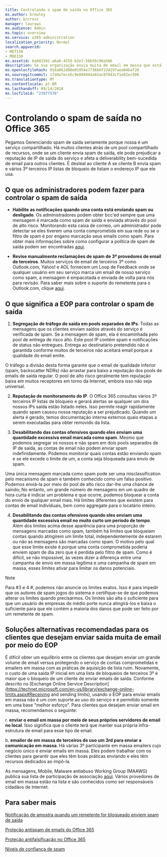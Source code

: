 ```yaml
---
title: Controlando o spam de saída no Office 365
ms.author: krowley
author: kccross
manager: laurawi
ms.audience: Admin
ms.topic: overview
ms.service: o365-administration
localization_priority: Normal
search.appverid:
- MET150
- MOE150
ms.assetid: 6a601501-a6a8-4559-b2e7-56b59c96a586
description: Se sua organização envia muita de email em massa que está marcado como spam, você poderia obter bloqueado para envio de email com o Office 365. Leia este artigo para saber mais sobre por que isso acontece e o que você pode fazer sobre ele.
ms.openlocfilehash: 916a062d08e01954e7736b6f22d297aea04baf28
ms.sourcegitcommit: 17dda7ece5c9e884944a92ac0f842cf1e62ec506
ms.translationtype: MT
ms.contentlocale: pt-BR
ms.lasthandoff: 09/14/2018
ms.locfileid: "23977576"
---
```

# <a name="controlling-outbound-spam-in-office-365"></a>Controlando o spam de saída no Office 365

Pegamos Gerenciando spam de saída seriamente porque nossa é um serviço compartilhado.  Há muitos clientes atrás de um pool compartilhado de recursos, onde se um cliente envia spam de saída, ele pode prejudicar a reputação de IP de saída do serviço e afeta a deliverability bem-sucedida de email para outros clientes. É desleal ao cliente A se cliente B envia spam e vários 3º terceiros IP listas de bloqueio de listam o endereço IP que ele usa.

## <a name="what-admins-can-do-to-control-outbound-spam"></a>O que os administradores podem fazer para controlar o spam de saída

- **Habilite as notificações quando uma conta está enviando spam ou desligado**. Os administradores podem obter bcc'ed sempre que uma mensagem é marcada como spam de saída e enviada através do pool de alto risco. Monitorando esta caixa de correio, um administrador pode detectar se eles tiverem uma conta comprometida em sua rede ou se o filtro de spam é por engano marcação seus emails como spam.  Para obter mais informações sobre como configurar a política de spam de saída podem ser encontradas [aqui](configure-the-outbound-spam-policy.md).
 
- **Revise manualmente reclamações de spam de 3º provedores de email de terceiros**. Muitos serviços de email de terceiros 3º como Outlook.com, Yahoo! e AOL fornecem um Loop de Feedback onde se qualquer usuário em seu serviço marca um email de nosso serviço como spam, a mensagem é empacotada e enviada de volta para nós para revisão. Para saber mais sobre o suporte do remetente para o Outlook.com, clique [aqui](https://sendersupport.olc.protection.outlook.com/pm/services.aspx).

## <a name="what-eop-does-to-control-outbound-spam"></a>O que significa a EOP para controlar o spam de saída 

1. **Segregação de tráfego de saída em pools separados de IPs**. Todas as mensagens que os clientes enviam saídos através do serviço é verificada de spam. Se a mensagem de spam, ela é encaminhada pelo pool de entrega de risco alto. Este pool IP contém spam e notificações de status não entregues. Entrega ao destinatário pretendido não é garantida conforme muitos de terceiros não aceitará email porque a qualidade do email emite.

O tráfego a divisão desta forma garante que o email de qualidade inferior (spam, backscatter NDRs) não arrastar para baixo a reputação dos pools de emails de saída regular. O pool de alto risco geralmente tem reputação baixa em muitos receptores em torno da Internet, embora isso não seja universal. 

2. **Reputação de monitoramento do IP**. O Office 365 consultas vários 3º terceiros IP listas de bloqueio e gerará alertas se qualquer um dos nossos IPs saída estão listado neles. Isso permite reagir rapidamente quando spam causou nossa reputação a ser prejudicado. Quando um alerta é gerado, temos documentação interna externos quais etapas a serem executadas para obter removido da lista. 

3. **Desabilitando das contas ofensivos quando eles enviam uma quantidade excessiva email marcada como spam**. Mesmo que podemos segregar os nossos e não spam em dois pools separados de IP de saída, as contas de email não podem enviar spam indefinidamente. Podemos monitorar quais contas estão enviando spam e se ele excede o limite de um, a conta seja bloqueada para envio de spam.

Uma única mensagem marcada como spam pode ser uma misclassification pelo mecanismo de spam e também conhecido como um falso positivo. Podemos enviá-la por meio do pool de alto risco dar-lhe uma chance de saindo; No entanto, um grande número de mensagens em um quadro de hora curta é indicar um problema e que ocorre, podemos bloquear a conta do envio de qualquer email mais. Há limites diferentes que existem para contas de email individuais, bem como aggregate para o locatário inteiro.

4. **Desabilitando das contas ofensivos quando eles enviam uma quantidade excessiva email no muito curto um período de tempo**. Além dos limites acima desse aparência para uma proporção de mensagens marcadas como spam, também há limites que bloqueiam contas quando atingirem um limite total, independentemente de estarem ou não as mensagens são marcadas como spam. O motivo pelo qual que esse limite existe é porque uma conta comprometida poderia enviem spam de dia zero que é perdida pelo filtro de spam. Como é difícil, se não impossível, às vezes dizer a diferença entre uma campanha de envio em massa legítima e uma campanha de spam em massa, esses limites ativar para limitar os danos potenciais.

> [!NOTE]
> Para #3 e 4 #, podemos não anuncie os limites exatos.  Isso é para impedir que os autores de spam jogos do sistema e certifique-se de que podemos alterar os limites quando precisarmos. Os limites são alta o suficiente para que um usuário de empresas de médio porte nunca atingirá-los e baixa o suficiente para que ele contém a maioria dos danos que pode ser feito por um remetente de spam. 

## <a name="recommended-workarounds-for-customers-who-want-to-send-outbound-a-lot-of-email-through-eop"></a>Soluções alternativas recomendadas para os clientes que desejam enviar saída muita de email por meio do EOP

É difícil obter um equilíbrio entre os clientes que desejam enviar um grande volume de email versus protegendo o serviço de contas comprometidas e emailers em massa com as práticas de aquisição de lista ruim. Novamente, o custo de uma saída IP inicial em uma lista de bloqueios de terceiros 3º é maior que o bloqueio de um cliente de enviar emails de saída. Conforme descrito no [Exchange Online Service Description](https://technet.microsoft.com/en-us/library/exchange-online-limits.aspx#Receiving and sending limits), usando o EOP para enviar emails em massa não é um com suporte ao uso do serviço e é permitido somente em uma base "melhor esforço". Para clientes que desejam enviar email em massa, recomendamos o seguinte:

r. **enviar o email em massa por meio de seus próprios servidores de email no local**. Isso significa que o cliente terá que manter sua própria infra-estrutura de email para esse tipo de email.

b. **emailer de em massa de terceiros de uso um 3rd para enviar a comunicação em massa**. Há várias 3º participante em massa emailers cujo negócio único é enviar emails em massa. Eles podem trabalhar com os clientes para garantir que eles têm boas práticas enviando e eles têm recursos dedicados ao impô-la. 

As mensagens, Mobile, Malware antiabuso Working Group (MAAWG) publica sua lista de participação de associação [aqui](http://www.maawg.org/about/roster). Vários provedores de email em massa estão na lista e são conhecidos como ser responsáveis cidadãos de Internet. 
  
## <a name="for-more-information"></a>Para saber mais

[Notificação de amostra quando um remetente for bloqueado enviem spam de saída](sample-notification-when-a-sender-is-blocked-sending-outbound-spam.md)

[Proteção antispam de emails do Office 365](anti-spam-protection.md)

[Proteção antifalsificação no Office 365](anti-spoofing-protection.md)

[Níveis de confiança de spam](spam-confidence-levels.md)

